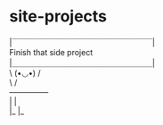 # site-projects

|￣￣￣￣￣￣￣￣￣￣￣￣￣￣￣￣￣￣|  
    Finish that side project          
|＿＿＿＿＿＿＿＿＿＿＿＿＿＿＿＿＿＿|       
             \ (•◡•) /      
              \     /      
               —————      
               |    |    
               |_   |_    
                          
                          
